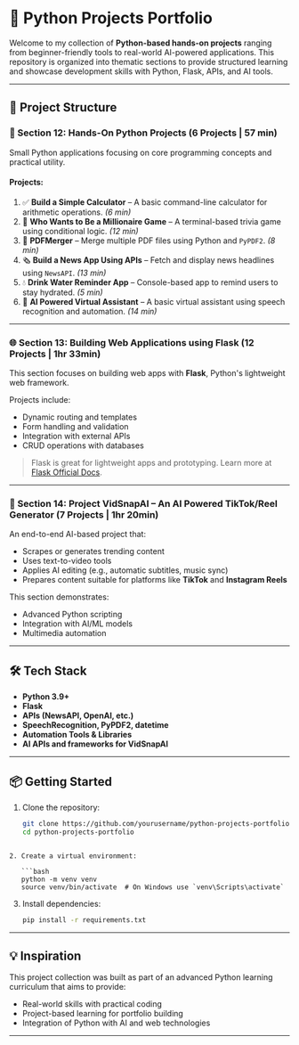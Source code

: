 # 🐍 Python Projects Portfolio

Welcome to my collection of **Python-based hands-on projects** ranging from beginner-friendly tools to real-world AI-powered applications. This repository is organized into thematic sections to provide structured learning and showcase development skills with Python, Flask, APIs, and AI tools.

---

## 📁 Project Structure

### 🔧 Section 12: Hands-On Python Projects (6 Projects | 57 min)
Small Python applications focusing on core programming concepts and practical utility.

#### Projects:
1. ✅ **Build a Simple Calculator** – A basic command-line calculator for arithmetic operations. *(6 min)*
2. 🧠 **Who Wants to Be a Millionaire Game** – A terminal-based trivia game using conditional logic. *(12 min)*
3. 📄 **PDFMerger** – Merge multiple PDF files using Python and `PyPDF2`. *(8 min)*
4. 🗞️ **Build a News App Using APIs** – Fetch and display news headlines using `NewsAPI`. *(13 min)*
5. 💧 **Drink Water Reminder App** – Console-based app to remind users to stay hydrated. *(5 min)*
6. 🤖 **AI Powered Virtual Assistant** – A basic virtual assistant using speech recognition and automation. *(14 min)*

---

### 🌐 Section 13: Building Web Applications using Flask (12 Projects | 1hr 33min)
This section focuses on building web apps with **Flask**, Python's lightweight web framework.

Projects include:
- Dynamic routing and templates
- Form handling and validation
- Integration with external APIs
- CRUD operations with databases

> Flask is great for lightweight apps and prototyping. Learn more at [Flask Official Docs](https://flask.palletsprojects.com/).

---

### 🎥 Section 14: Project VidSnapAI – An AI Powered TikTok/Reel Generator (7 Projects | 1hr 20min)
An end-to-end AI-based project that:
- Scrapes or generates trending content
- Uses text-to-video tools
- Applies AI editing (e.g., automatic subtitles, music sync)
- Prepares content suitable for platforms like **TikTok** and **Instagram Reels**

This section demonstrates:
- Advanced Python scripting
- Integration with AI/ML models
- Multimedia automation

---

## 🛠️ Tech Stack

- **Python 3.9+**
- **Flask**
- **APIs (NewsAPI, OpenAI, etc.)**
- **SpeechRecognition, PyPDF2, datetime**
- **Automation Tools & Libraries**
- **AI APIs and frameworks for VidSnapAI**

---

## 📦 Getting Started

1. Clone the repository:
   ```bash
   git clone https://github.com/yourusername/python-projects-portfolio.git
   cd python-projects-portfolio
```

2. Create a virtual environment:

   ```bash
   python -m venv venv
   source venv/bin/activate  # On Windows use `venv\Scripts\activate`
```

3. Install dependencies:

   ```bash
   pip install -r requirements.txt
   ```

---

## 💡 Inspiration

This project collection was built as part of an advanced Python learning curriculum that aims to provide:

* Real-world skills with practical coding
* Project-based learning for portfolio building
* Integration of Python with AI and web technologies

---
